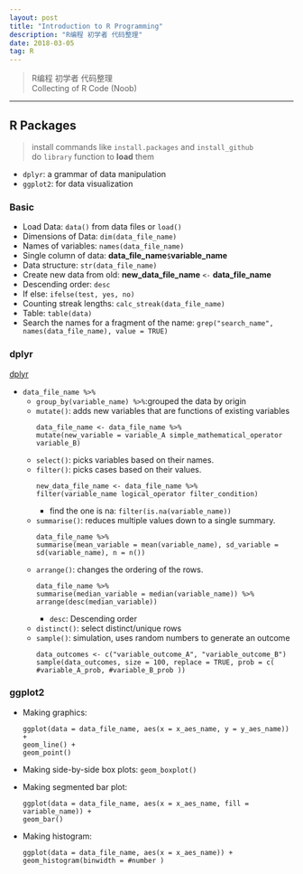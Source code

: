 ```yaml
---
layout: post
title: "Introduction to R Programming"
description: "R编程 初学者 代码整理"
date: 2018-03-05
tag: R
---
```

[dplyr]: <www.dplyr.tidyverse.org/> "dplyr"

> R编程 初学者 代码整理  
> Collecting of R Code (Noob)

**********

## R Packages  

> install commands like `install.packages` and `install_github`  
> do `library` function to __load__ them 

* `dplyr`: a grammar of data manipulation
* `ggplot2`: for data visualization


### Basic

* Load Data: `data()` from data files or `load()`
* Dimensions of Data: `dim(data_file_name)`
* Names of variables: `names(data_file_name)`
* Single column of data: __data_file_name__`$`__variable_name__
* Data structure: `str(data_file_name)`
* Create new data from old: __new_data_file_name__ `<-` __data_file_name__
* Descending order: `desc` 
* If else: `ifelse(test, yes, no)`
* Counting streak lengths: `calc_streak(data_file_name)`
* Table: `table(data)`
* Search the names for a fragment of the name: `grep("search_name", names(data_file_name), value = TRUE)`


### dplyr

[dplyr]

* `data_file_name %>%`
	* `group_by(variable_name) %>%`:grouped the data by origin
	* `mutate()`: adds new variables that are functions of existing variables
		```
		data_file_name <- data_file_name %>%
  		mutate(new_variable = variable_A simple_mathematical_operator variable_B)
		```
	* `select()`: picks variables based on their names.
	* `filter()`: picks cases based on their values.
		```
		new_data_file_name <- data_file_name %>%
  		filter(variable_name logical_operator filter_condition)
		```
		* find the one is na: `filter(is.na(variable_name))`
	* `summarise()`: reduces multiple values down to a single summary.
		```
		data_file_name %>%
  		summarise(mean_variable = mean(variable_name), sd_variable = sd(variable_name), n = n())
		```
	* `arrange()`: changes the ordering of the rows.
		```
		data_file_name %>%
  		summarise(median_variable = median(variable_name)) %>%
  		arrange(desc(median_variable))
		```
		* `desc`: Descending order
	* `distinct()`: select distinct/unique rows  
	* `sample()`: simulation, uses random numbers to generate an outcome
		```
		data_outcomes <- c("variable_outcome_A", "variable_outcome_B")
		sample(data_outcomes, size = 100, replace = TRUE, prob = c( #variable_A_prob, #variable_B_prob ))
		```


### ggplot2

* Making graphics: 
	```
    ggplot(data = data_file_name, aes(x = x_aes_name, y = y_aes_name)) + 
	geom_line() +  
	geom_point()
	```

* Making side-by-side box plots: `geom_boxplot()`

* Making segmented bar plot:
	```
    ggplot(data = data_file_name, aes(x = x_aes_name, fill = variable_name)) + 
	geom_bar()
	```

* Making histogram:
	```
    ggplot(data = data_file_name, aes(x = x_aes_name)) + 
	geom_histogram(binwidth = #number )
	```

